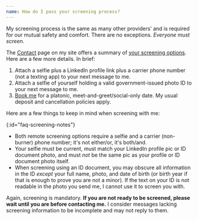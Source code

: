 ```yaml
---
name: How do I pass your screening process?
---
```


My screening process is the same as many other providers&rsquo; and is required for our mutual safety and comfort. There are no exceptions. <em>Everyone must screen.</em>

The [Contact](#contact) page on my site offers a summary of [your screening options](#screening-options). Here are a few more details. In brief:

1. Attach a selfie plus a LinkedIn profile link plus a carrier phone number (not a texting app) to your next message to me.
2. Attach a selfie of yourself holding a valid government-issued photo ID to your next message to me.
3. [Book me](#contact) for a platonic, meet-and-greet/social-only date. My usual deposit and cancellation policies apply.

Here are a few things to keep in mind when screening with me:

{:id="faq-screening-notes"}
* Both remote screening options require a selfie and a carrier (non-burner) phone number; it's not either/or, it's both/and.
* Your selfie must be current, must match your LinkedIn profile pic or ID document photo, and must _not_ be the same pic as your profile or ID document photo itself.
* When screening using an ID document, you may obscure all information in the ID _except_ your full name, photo, and date of birth (or birth year if that is enough to prove you are not a minor). If the text on your ID is not readable in the photo you send me, I cannot use it to screen you with.

Again, screening is mandatory. <strong>If you are not ready to be screened, please wait until you are before contacting me.</strong> I consider messages lacking screening information to be incomplete and may not reply to them.

